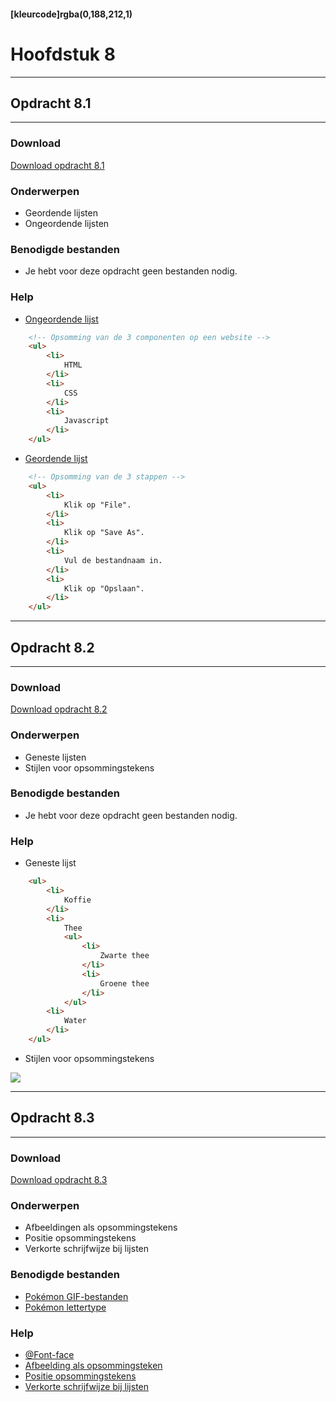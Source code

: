 #### [kleurcode]rgba(0,188,212,1)

# Hoofdstuk 8

---
## Opdracht 8.1
---

### Download
<a href="https://elo.kw1c.nl/CMS/Studie/811%20ICT-Academie/811%20VakkenInhoud/%5BB.14%20HTM%5D%20HTMLCSS/Productie/02.%20Opdrachten/Hoofdstuk%208/Opdracht%208.1.pdf" target="_blank">Download opdracht 8.1</a>

### Onderwerpen
*   Geordende lijsten
*   Ongeordende lijsten

### Benodigde bestanden
*   Je hebt voor deze opdracht geen bestanden nodig.

### Help
*   <a href="http://www.w3schools.com/tags/tag_ul.asp" target="_blank">Ongeordende lijst</a>
```HTML
    <!-- Opsomming van de 3 componenten op een website -->
    <ul>
        <li>
            HTML
        </li>
        <li>
            CSS
        </li>
        <li>
            Javascript
        </li>
    </ul>
```
*   <a href="http://www.w3schools.com/tags/tag_ol.asp" target="_blank">Geordende lijst</a>
```HTML
    <!-- Opsomming van de 3 stappen -->
    <ul>
        <li>
            Klik op "File".
        </li>
        <li>
            Klik op "Save As".
        </li>
        <li>
            Vul de bestandnaam in.
        </li>
        <li>
            Klik op "Opslaan".
        </li>
    </ul>
```

---
## Opdracht 8.2
---

### Download
<a href="https://elo.kw1c.nl/CMS/Studie/811%20ICT-Academie/811%20VakkenInhoud/%5BB.14%20HTM%5D%20HTMLCSS/Productie/02.%20Opdrachten/Hoofdstuk%208/Opdracht%208.2.pdf" target="_blank">Download opdracht 8.2</a>

### Onderwerpen
*   Geneste lijsten
*   Stijlen voor opsommingstekens

### Benodigde bestanden
*   Je hebt voor deze opdracht geen bestanden nodig.

### Help
*   Geneste lijst
```HTML
    <ul>
        <li>    
            Koffie
        </li>
        <li>
            Thee
            <ul>
                <li>
                    Zwarte thee
                </li>
                <li>
                    Groene thee
                </li>
            </ul>
        <li>
            Water
        </li>
    </ul>
```
*   Stijlen voor opsommingstekens
<img src="https://elo.kw1c.nl/CMS/Studie/811%20ICT-Academie/811%20VakkenInhoud/%5BB.14%20HTM%5D%20HTMLCSS/Productie/02.%20Opdrachten/Hoofdstuk%208/Resources/Liststyletype.png">

---
## Opdracht 8.3
---

### Download
<a href="https://elo.kw1c.nl/CMS/Studie/811%20ICT-Academie/811%20VakkenInhoud/%5BB.14%20HTM%5D%20HTMLCSS/Productie/02.%20Opdrachten/Hoofdstuk%208/Opdracht%208.3.pdf" target="_blank">Download opdracht 8.3</a>

### Onderwerpen
*   Afbeeldingen als opsommingstekens
*   Positie opsommingstekens
*   Verkorte schrijfwijze bij lijsten

### Benodigde bestanden
*   <a href="https://elo.kw1c.nl/CMS/Studie/811%20ICT-Academie/811%20VakkenInhoud/%5BB.14%20HTM%5D%20HTMLCSS/Productie/02.%20Opdrachten/Hoofdstuk%208/Resources/Pok%C3%A9mon.rar" target="_blank">Pokémon GIF-bestanden</a>
*   <a href="https://elo.kw1c.nl/CMS/Studie/811%20ICT-Academie/811%20VakkenInhoud/%5BB.14%20HTM%5D%20HTMLCSS/Productie/02.%20Opdrachten/Hoofdstuk%208/Resources/PocketMonk.otf" target="_blank">Pokémon lettertype</a>

### Help
*   <a href="http://www.w3schools.com/cssref/css3_pr_font-face_rule.asp" target="_blank">@Font-face</a>
*   <a href="http://www.w3schools.com/cssref/pr_list-style-image.asp" target="_blank">Afbeelding als opsommingsteken</a>
*   <a href="http://www.w3schools.com/cssref/pr_list-style-position.asp" target="_blank">Positie opsommingstekens</a>
*   <a href="http://www.w3schools.com/cssref/pr_list-style.asp" target="_blank">Verkorte schrijfwijze bij lijsten</a>

